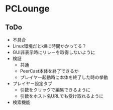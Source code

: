 # PCLounge
## ToDo
- 不具合
 - Linux環境だとkillに時間かかってる？
 - GUI非表示時にリレーを取得しないように
- 検証
  - 共通
   - PeerCast本体を終了できるか
   - プレイヤー起動時に本体を終了した時の挙動
- プレイヤー設定タブ
  - 引数をクリックで編集できるように
  - 引数をホスト名URLでも受け取れるように
- 検索機能
